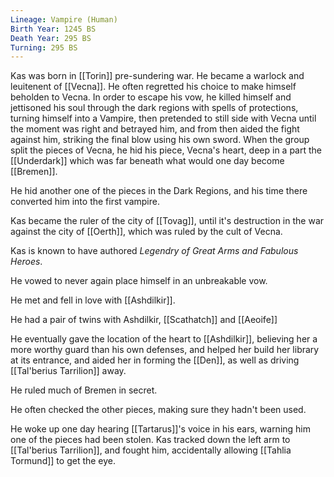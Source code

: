 ```yaml
---
Lineage: Vampire (Human)
Birth Year: 1245 BS
Death Year: 295 BS
Turning: 295 BS
---
```


Kas was born in [[Torin]] pre-sundering war. He became a warlock and leuitenent of [[Vecna]]. He often regretted his choice to make himself beholden to Vecna. In order to escape his vow, he killed himself and jettisoned his soul through the dark regions with spells of protections, turning himself into a Vampire, then pretended to still side with Vecna until the moment was right and betrayed him, and from then aided the fight against him, striking the final blow using his own sword. When the group split the pieces of Vecna, he hid his piece, Vecna's heart, deep in a part the [[Underdark]] which was far beneath what would one day become [[Bremen]].

He hid another one of the pieces in the Dark Regions, and his time there converted him into the first vampire.

Kas became the ruler of the city of [[Tovag]], until it's destruction in the war against the city of [[Oerth]], which was ruled by the cult of Vecna.

Kas is known to have authored _Legendry of Great Arms and Fabulous Heroes_.

He vowed to never again place himself in an unbreakable vow.

He met and fell in love with [[Ashdilkir]].

He had a pair of twins with Ashdilkir, [[Scathatch]] and [[Aeoife]]

He eventually gave the location of the heart to [[Ashdilkir]], believing her a more worthy guard than his own defenses, and helped her build her library at its entrance, and aided her in forming the [[Den]], as well as driving [[Tal'berius Tarrilion]] away.

He ruled much of Bremen in secret.

He often checked the other pieces, making sure they hadn't been used.

He woke up one day hearing [[Tartarus]]'s voice in his ears, warning him one of the pieces had been stolen. Kas tracked down the left arm to [[Tal'berius Tarrilion]], and fought him, accidentally allowing [[Tahlia Tormund]] to get the eye.